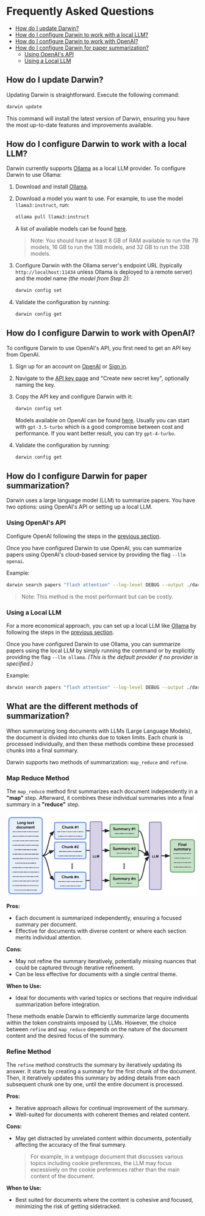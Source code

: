 # Frequently Asked Questions

<!-- START doctoc generated TOC please keep comment here to allow auto update -->
<!-- DON'T EDIT THIS SECTION, INSTEAD RE-RUN doctoc TO UPDATE -->

- [How do I update Darwin?](#how-do-i-update-darwin)
- [How do I configure Darwin to work with a local LLM?](#how-do-i-configure-darwin-to-work-with-a-local-llm)
- [How do I configure Darwin to work with OpenAI?](#how-do-i-configure-darwin-to-work-with-openai)
- [How do I configure Darwin for paper summarization?](#how-do-i-configure-darwin-for-paper-summarization)
  - [Using OpenAI's API](#using-openais-api)
  - [Using a Local LLM](#using-a-local-llm)

<!-- END doctoc generated TOC please keep comment here to allow auto update -->

## How do I update Darwin?

Updating Darwin is straightforward. Execute the following command:

```bash
darwin update
```

This command will install the latest version of Darwin, ensuring you have the most up-to-date features and improvements available.

## How do I configure Darwin to work with a local LLM?

Darwin currently supports [Ollama](https://ollama.com/) as a local LLM provider. To configure Darwin to use Ollama:

1. Download and install [Ollama](https://ollama.com/).
2. Download a model you want to use. For example, to use the model `llama3:instruct`, run:

   ```sh
   ollama pull llama3:instruct
   ```

   A list of available models can be found [here](https://ollama.com/library).

   > Note: You should have at least 8 GB of RAM available to run the 7B models, 16 GB to run the 13B models, and 32 GB to run the 33B models.

3. Configure Darwin with the Ollama server's endpoint URL (typically `http://localhost:11434` unless Ollama is deployed to a remote server) and the model name _(the model from Step 2)_:

   ```bash
   darwin config set
   ```

4. Validate the configuration by running:

   ```bash
   darwin config get
   ```

## How do I configure Darwin to work with OpenAI?

To configure Darwin to use OpenAI's API, you first need to get an API key from OpenAI.

1. Sign up for an account on [OpenAI](https://platform.openai.com/signup) or [Sign in](https://platform.openai.com/login).
2. Navigate to the [API key page](https://platform.openai.com/account/api-keys) and "Create new secret key", optionally naming the key.
3. Copy the API key and configure Darwin with it:

   ```bash
   darwin config set
   ```

   Models available on OpenAI can be found [here](https://platform.openai.com/docs/models). Usually you can start with `gpt-3.5-turbo` which is a good compromise between cost and performance. If you want better result, you can try `gpt-4-turbo`.

4. Validate the configuration by running:

   ```bash
   darwin config get
   ```

## How do I configure Darwin for paper summarization?

Darwin uses a large language model (LLM) to summarize papers. You have two options: using OpenAI's API or setting up a local LLM.

### Using OpenAI's API

Configure OpenAI following the steps in the [previous section](#how-do-i-configure-darwin-to-work-with-openai).

Once you have configured Darwin to use OpenAI, you can summarize papers using OpenAI's cloud-based service by providing the flag `--llm openai`.

Example:

```bash
darwin search papers "flash attention" --log-level DEBUG --output ./darwin-data --count 3 --summary --llm openai
```

> Note: This method is the most performant but can be costly.

### Using a Local LLM

For a more economical approach, you can set up a local LLM like [Ollama](https://ollama.com/) by following the steps in the [previous section](#how-do-i-configure-darwin-to-work-with-a-local-llm).

Once you have configured Darwin to use Ollama, you can summarize papers using the local LLM by simply running the command or by explicitly providing the flag `--llm ollama`. _(This is the default provider if no provider is specified.)_

Example:

```bash
darwin search papers "flash attention" --log-level DEBUG --output ./darwin-data --count 3 --summary --llm ollama
```

## What are the different methods of summarization?

When summarizing long documents with LLMs (Large Language Models), the document is divided into chunks due to token limits. Each chunk is processed individually, and then these methods combine these processed chunks into a final summary.

Darwin supports two methods of summarization: `map_reduce` and `refine`.

### Map Reduce Method

The `map_reduce` method first summarizes each document independently in a **"map"** step. Afterward, it combines these individual summaries into a final summary in a **"reduce"** step.

![alt text](./images/map-reduce-summary.png)

**Pros:**

- Each document is summarized independently, ensuring a focused summary per document.
- Effective for documents with diverse content or where each section merits individual attention.

**Cons:**

- May not refine the summary iteratively, potentially missing nuances that could be captured through iterative refinement.
- Can be less effective for documents with a single central theme.

**When to Use:**

- Ideal for documents with varied topics or sections that require individual summarization before integration.

These methods enable Darwin to efficiently summarize large documents within the token constraints imposed by LLMs. However, the choice between `refine` and `map_reduce` depends on the nature of the document content and the desired focus of the summary.

### Refine Method

The `refine` method constructs the summary by iteratively updating its answer. It starts by creating a summary for the first chunk of the document. Then, it iteratively updates this summary by adding details from each subsequent chunk one by one, until the entire document is processed.

**Pros:**

- Iterative approach allows for continual improvement of the summary.
- Well-suited for documents with coherent themes and related content.

**Cons:**

- May get distracted by unrelated content within documents, potentially affecting the accuracy of the final summary.

  > For example, in a webpage document that discusses various topics including cookie preferences, the LLM may focus excessively on the cookie preferences rather than the main content of the document.

**When to Use:**

- Best suited for documents where the content is cohesive and focused, minimizing the risk of getting sidetracked.
